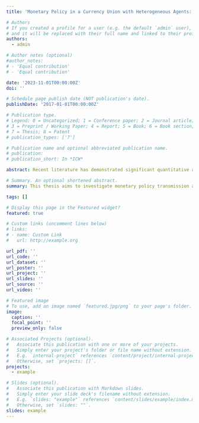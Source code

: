 ```yaml
---
title: 'Monetary Policy in a Currency Union with Heterogeneous Agents: Insights from a TE-TANK model'

# Authors
# If you created a profile for a user (e.g. the default `admin` user), write the username (folder name) here
# and it will be replaced with their full name and linked to their profile.
authors:
  - admin

# Author notes (optional)
#author_notes:
# - 'Equal contribution' 
# - 'Equal contribution'

date: '2023-11-01T00:00:00Z'
doi: ''

# Schedule page publish date (NOT publication's date).
publishDate: '2017-01-01T00:00:00Z'

# Publication type.
# Legend: 0 = Uncategorized; 1 = Conference paper; 2 = Journal article;
# 3 = Preprint / Working Paper; 4 = Report; 5 = Book; 6 = Book section;
# 7 = Thesis; 8 = Patent
# publication_types: ['7']

# Publication name and optional abbreviated publication name.
# publication: 
# publication_short: In *ICW*

abstract: Recent literature has demonstrated significant quantitative and qualitative changes in the predictions of New Keynesian models when the representative agent framework is abandoned and heterogeneity across agents is taken into account. This thesis aims to investigate monetary policy transmission and optimal monetary policy in a currency union with heterogeneous agent. To this end, I utilize a Two-Economy-Two-Agent New Keynesian (TE-TANK) model to study the impact of cross- and within-country heterogeneity on the conduct of monetary policy. The two closed economies share a common currency and differ only in the fraction of Keynesian and Ricardian consumers. To strengthen the empirical underpinnings of the model, household balance sheet data from the Household Finance and Consumption Survey of the ECB is used for the calibration of the model.

# Summary. An optional shortened abstract.
summary: This thesis aims to investigate monetary policy transmission and optimal monetary policy in a currency union with heterogeneous agent. To this end, I utilize a TE-TANK model to study the impact of cross- and within-country heterogeneity on the conduct of monetary policy.

tags: []

# Display this page in the Featured widget?
featured: true

# Custom links (uncomment lines below)
# links:
# - name: Custom Link
#   url: http://example.org

url_pdf: ''
url_code: ''
url_dataset: ''
url_poster: ''
url_project: ''
url_slides: ''
url_source: ''
url_video: ''

# Featured image
# To use, add an image named `featured.jpg/png` to your page's folder.
image:
  caption: ''
  focal_point: ''
  preview_only: false

# Associated Projects (optional).
#   Associate this publication with one or more of your projects.
#   Simply enter your project's folder or file name without extension.
#   E.g. `internal-project` references `content/project/internal-project/index.md`.
#   Otherwise, set `projects: []`.
projects:
  - example

# Slides (optional).
#   Associate this publication with Markdown slides.
#   Simply enter your slide deck's filename without extension.
#   E.g. `slides: "example"` references `content/slides/example/index.md`.
#   Otherwise, set `slides: ""`.
slides: example
---
```

